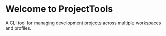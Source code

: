 # Welcome to ProjectTools
A CLI tool for managing development projects across multiple workspaces and profiles.